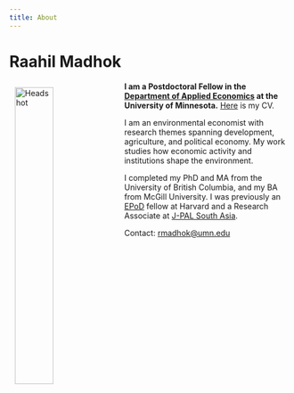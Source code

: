 ```yaml
---
title: About
---
```

# Raahil Madhok

<img src="/img/headshot3.jpeg" alt="Headshot" width="37%" style="float:left; margin:10px 10px 10px 10px;" />

**I am a Postdoctoral Fellow in the [Department of Applied Economics](https://apec.umn.edu/) at the University of Minnesota.** [Here](/pdf/rmadhok_cv.pdf) is my CV.

I am an environmental economist with research themes spanning development, agriculture, and political economy. My work studies how economic activity and institutions shape the environment. 

I completed my PhD and MA from the University of British Columbia, and my BA from McGill University. I was previously an [EPoD](https://epod.cid.harvard.edu/) fellow at Harvard and a Research Associate at [J-PAL South Asia](https://www.povertyactionlab.org/south-asia).

Contact: <a href="mailto:rmadhok@umn.edu">rmadhok@umn.edu</a>